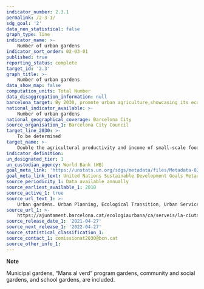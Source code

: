 ```yaml
---
indicator_number: 2.3.1
permalink: /2-3-1/
sdg_goal: '2'
data_non_statistical: false
graph_type: line
indicator_name: >-
    Number of urban gardens
indicator_sort_order: 02-03-01
published: true
reporting_status: complete
target_id: '2.3'
graph_title: >-
    Number of urban gardens
data_show_map: false
computation_units: Total Number
data_disaggregation_information: null
barcelona_target: By 2030, promote urban agriculture,showcasing its economic, ecological and social benefits
national_indicator_available: >-
    Number of urban gardens
national_geographical_coverage: Barcelona City 
source_organisation_1: Barcelona City Council
target_line_2030: >-
    To be determined
target_name: >-
    Double the agricultural productivity and income of small-scale food producers, especially women, indigenous peoples, family farmers, pastoralists and fishers,  including through secure and equal access to land, other productive resources and inputs, knowledge, financial services, markets and opportunities for value addition and non-agricultural employment
indicator_definition:
un_designated_tier: 1
un_custodian_agency: World Bank (WB)
goal_meta_link: 'https://unstats.un.org/sdgs/metadata/files/Metadata-02-03-01.pdf'
goal_meta_link_text: United Nations Sustainable Development Goals Metadata (pdf 894kB)
source_periodicity_1: Data available annually
source_earliest_available_1: 2018
source_active_1: true
source_url_text_1: >-
    Urban gardens. Urban Planning, Ecological Transition, Urban Services and Housing
source_url_1: >-
    https://ajuntament.barcelona.cat/ecologiaurbana/ca/serveis/la-ciutat-funciona/manteniment-de-l-espai-public/gestio-del-verd-i-biodiversitat/horts-urbans
source_release_date_1: '2021-04-27'
source_next_release_1: '2022-04-27'
source_statistical_classification_1: 
source_contact_1: comissionat2030@bcn.cat
source_other_info_1:
---
```

**Note**

Municipal gardens, “Mans al verd” program gardens, community and social gardens, and school gardens, are included.
